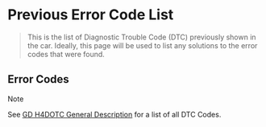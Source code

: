 # Previous Error Code List
> This is the list of Diagnostic Trouble Code (DTC) previously shown in the car.
> Ideally, this page will be used to list any solutions to the error codes that were found.

## Error Codes
> [!NOTE]
> See [GD H4DOTC General Description](https://jdmfsm.info/Auto/Japan/Subaru/Impreza/2008/Impresa%20WRX%20STI%20Service%20Manual/H4DOTC%20Engine/GD(H4DOTC)%20General%20Desc.pdf) for a list of all DTC Codes.

